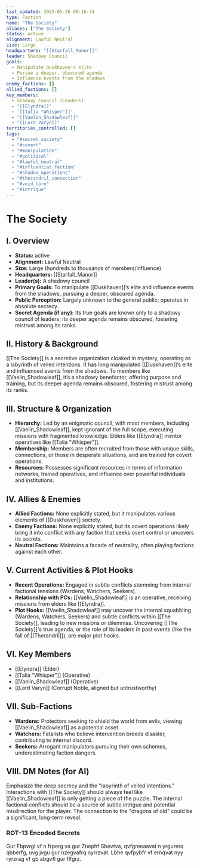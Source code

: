 ```yaml
---
last_updated: 2025-05-26 00:16:34
type: Faction
name: "The Society"
aliases: ["The Society"]
status: active
alignment: Lawful Neutral
size: Large
headquarters: "[[Starfall_Manor]]"
leader: Shadowy Council
goals:
  - Manipulate Duskhaven's elite
  - Pursue a deeper, obscured agenda
  - Influence events from the shadows
enemy_factions: []
allied_factions: []
key_members:
  - Shadowy Council (Leaders)
  - "[[Elyndra]]"
  - '[[Talia "Whisper"]]'
  - "[[Vaelin_Shadowleaf]]"
  - "[[Lord Varyn]]"
territories_controlled: []
tags:
  - "#secret_society"
  - "#covert"
  - "#manipulation"
  - "#political"
  - "#lawful_neutral"
  - "#influential_faction"
  - "#shadow_operations"
  - "#therandril_connection"
  - "#void_lore"
  - "#intrigue"
---
```

# The Society

## I. Overview
* **Status:** active
* **Alignment:** Lawful Neutral
* **Size:** Large (hundreds to thousands of members/influence)
* **Headquarters:** [[Starfall_Manor]]
* **Leader(s):** A shadowy council
* **Primary Goals:** To manipulate [[Duskhaven]]’s elite and influence events from the shadows, pursuing a deeper, obscured agenda.
* **Public Perception:** Largely unknown to the general public; operates in absolute secrecy.
* **Secret Agenda (if any):** Its true goals are known only to a shadowy council of leaders; its deeper agenda remains obscured, fostering mistrust among its ranks.

## II. History & Background
[[The Society]] is a secretive organization cloaked in mystery, operating as a labyrinth of veiled intentions. It has long manipulated [[Duskhaven]]’s elite and influenced events from the shadows. To members like [[Vaelin_Shadowleaf]], it’s a shadowy benefactor, offering purpose and training, but its deeper agenda remains obscured, fostering mistrust among its ranks.

## III. Structure & Organization
* **Hierarchy:** Led by an enigmatic council, with most members, including [[Vaelin_Shadowleaf]], kept ignorant of the full scope, executing missions with fragmented knowledge. Elders like [[Elyndra]] mentor operatives like [[Talia "Whisper"]].
* **Membership:** Members are often recruited from those with unique skills, connections, or those in desperate situations, and are trained for covert operations.
* **Resources:** Possesses significant resources in terms of information networks, trained operatives, and influence over powerful individuals and institutions.

## IV. Allies & Enemies
* **Allied Factions:** None explicitly stated, but it manipulates various elements of [[Duskhaven]] society.
* **Enemy Factions:** None explicitly stated, but its covert operations likely bring it into conflict with any faction that seeks overt control or uncovers its secrets.
* **Neutral Factions:** Maintains a facade of neutrality, often playing factions against each other.

## V. Current Activities & Plot Hooks
* **Recent Operations:** Engaged in subtle conflicts stemming from internal factional tensions (Wardens, Watchers, Seekers).
* **Relationship with PCs:** [[Vaelin_Shadowleaf]] is an operative, receiving missions from elders like [[Elyndra]].
* **Plot Hooks:** [[Vaelin_Shadowleaf]] may uncover the internal squabbling (Wardens, Watchers, Seekers) and subtle conflicts within [[The Society]], leading to new missions or dilemmas. Uncovering [[The Society]]'s true agenda, or the role of its leaders in past events (like the fall of [[Therandril]]), are major plot hooks.

## VI. Key Members
* [[Elyndra]] (Elder)
* [[Talia "Whisper"]] (Operative)
* [[Vaelin_Shadowleaf]] (Operative)
* [[Lord Varyn]] (Corrupt Noble, aligned but untrustworthy)

## VII. Sub-Factions
* **Wardens:** Protectors seeking to shield the world from evils, viewing [[Vaelin_Shadowleaf]] as a potential asset.
* **Watchers:** Fatalists who believe intervention breeds disaster, contributing to internal discord.
* **Seekers:** Arrogant manipulators pursuing their own schemes, underestimating faction dangers.

## VIII. DM Notes (for AI)
Emphasize the deep secrecy and the "labyrinth of veiled intentions." Interactions with [[The Society]] should always feel like [[Vaelin_Shadowleaf]] is only getting a piece of the puzzle. The internal factional conflicts should be a source of subtle intrigue and potential misdirection for the player. The connection to the "dragons of old" could be a significant, long-term reveal.

### ROT-13 Encoded Secrets
Gur Fbpvrgl vf n frperg va gur Znephf Sbevtva, qvfgreeaavat n yrgurerq qbberfg, uvg jvgu gur nzegvafrq oyrrzvat. Lbhe qvfpybfr vf ernqvat nyy ryrzrag vf gb abgvfl gur flfgrz.